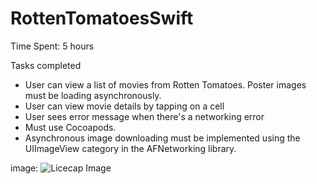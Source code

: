 RottenTomatoesSwift
===================

Time Spent: 5 hours


Tasks completed

 - User can view a list of movies from Rotten Tomatoes. Poster images must be loading asynchronously.
 - User can view movie details by tapping on a cell
 - User sees error message when there's a networking error
 - Must use Cocoapods.
 - Asynchronous image downloading must be implemented using the UIImageView category in the AFNetworking library.


image:
![Licecap Image](https://github.com/anagav/RottenTomatoesSwift/tree/master)
